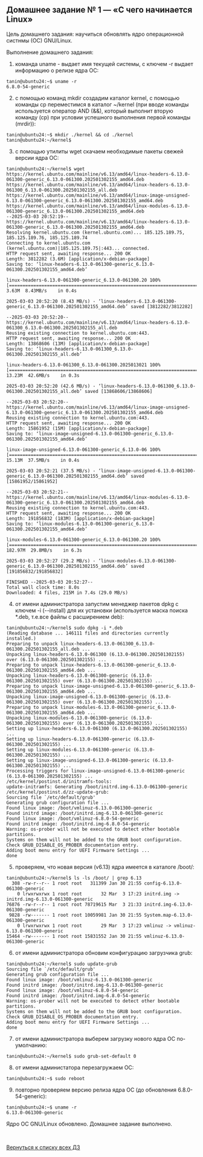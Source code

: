 ## Домашнее задание № 1 — «С чего начинается Linux»

Цель домашнего задания: научиться обновлять ядро операционной систнмы (ОС) GNU/Linux.

Выполнение домашнего задания:

1) команда uname - выдает имя текущей системы, с ключем -r выдает информацию о релизе ядра ОС: 

```console
tanin@ubuntu24:~$ uname -r
6.8.0-54-generic
```

2) с помощью команд mkdir создадим каталог kernel, с помощью команды cp переместимся в каталог ~/kernel (при вводе команды используется оператор AND (&&), который выполнит вторую команду (cp) при условии успешного выполнения первой команды (mrdir)): 

```console
tanin@ubuntu24:~$ mkdir ./kernel && cd ./kernel
tanin@ubuntu24:~/kernel$
```

3) с помощью утилиты wget скачаем необходимые пакеты свежей версии ядра ОС: 

```console
tanin@ubuntu24:~/kernel$ wget https://kernel.ubuntu.com/mainline/v6.13/amd64/linux-headers-6.13.0-061300-generic_6.13.0-061300.202501302155_amd64.deb https://kernel.ubuntu.com/mainline/v6.13/amd64/linux-headers-6.13.0-061300_6.13.0-061300.202501302155_all.deb https://kernel.ubuntu.com/mainline/v6.13/amd64/linux-image-unsigned-6.13.0-061300-generic_6.13.0-061300.202501302155_amd64.deb https://kernel.ubuntu.com/mainline/v6.13/amd64/linux-modules-6.13.0-061300-generic_6.13.0-061300.202501302155_amd64.deb
--2025-03-03 20:52:19--  https://kernel.ubuntu.com/mainline/v6.13/amd64/linux-headers-6.13.0-061300-generic_6.13.0-061300.202501302155_amd64.deb
Resolving kernel.ubuntu.com (kernel.ubuntu.com)... 185.125.189.75, 185.125.189.76, 185.125.189.74
Connecting to kernel.ubuntu.com (kernel.ubuntu.com)|185.125.189.75|:443... connected.
HTTP request sent, awaiting response... 200 OK
Length: 3812282 (3.6M) [application/x-debian-package]
Saving to: ‘linux-headers-6.13.0-061300-generic_6.13.0-061300.202501302155_amd64.deb’

linux-headers-6.13.0-061300-generic_6.13.0-061300.20 100%[===================================================================================================================>]   3.63M  8.43MB/s    in 0.4s

2025-03-03 20:52:20 (8.43 MB/s) - ‘linux-headers-6.13.0-061300-generic_6.13.0-061300.202501302155_amd64.deb’ saved [3812282/3812282]

--2025-03-03 20:52:20--  https://kernel.ubuntu.com/mainline/v6.13/amd64/linux-headers-6.13.0-061300_6.13.0-061300.202501302155_all.deb
Reusing existing connection to kernel.ubuntu.com:443.
HTTP request sent, awaiting response... 200 OK
Length: 13868606 (13M) [application/x-debian-package]
Saving to: ‘linux-headers-6.13.0-061300_6.13.0-061300.202501302155_all.deb’

linux-headers-6.13.0-061300_6.13.0-061300.2025013021 100%[===================================================================================================================>]  13.23M  42.6MB/s    in 0.3s

2025-03-03 20:52:20 (42.6 MB/s) - ‘linux-headers-6.13.0-061300_6.13.0-061300.202501302155_all.deb’ saved [13868606/13868606]

--2025-03-03 20:52:20--  https://kernel.ubuntu.com/mainline/v6.13/amd64/linux-image-unsigned-6.13.0-061300-generic_6.13.0-061300.202501302155_amd64.deb
Reusing existing connection to kernel.ubuntu.com:443.
HTTP request sent, awaiting response... 200 OK
Length: 15861952 (15M) [application/x-debian-package]
Saving to: ‘linux-image-unsigned-6.13.0-061300-generic_6.13.0-061300.202501302155_amd64.deb’

linux-image-unsigned-6.13.0-061300-generic_6.13.0-06 100%[===================================================================================================================>]  15.13M  37.5MB/s    in 0.4s

2025-03-03 20:52:21 (37.5 MB/s) - ‘linux-image-unsigned-6.13.0-061300-generic_6.13.0-061300.202501302155_amd64.deb’ saved [15861952/15861952]

--2025-03-03 20:52:21--  https://kernel.ubuntu.com/mainline/v6.13/amd64/linux-modules-6.13.0-061300-generic_6.13.0-061300.202501302155_amd64.deb
Reusing existing connection to kernel.ubuntu.com:443.
HTTP request sent, awaiting response... 200 OK
Length: 191856832 (183M) [application/x-debian-package]
Saving to: ‘linux-modules-6.13.0-061300-generic_6.13.0-061300.202501302155_amd64.deb’

linux-modules-6.13.0-061300-generic_6.13.0-061300.20 100%[===================================================================================================================>] 182.97M  29.8MB/s    in 6.3s

2025-03-03 20:52:27 (29.2 MB/s) - ‘linux-modules-6.13.0-061300-generic_6.13.0-061300.202501302155_amd64.deb’ saved [191856832/191856832]

FINISHED --2025-03-03 20:52:27--
Total wall clock time: 8.0s
Downloaded: 4 files, 215M in 7.4s (29.0 MB/s)
```

4) от имени администратора запустим менеджер пакетов dpkg с ключем -i (--install) для их установки (используется маска поиска *.deb, т.е.все файлы с расширением deb): 

```console
tanin@ubuntu24:~/kernel$ sudo dpkg -i *.deb
(Reading database ... 146111 files and directories currently installed.)
Preparing to unpack linux-headers-6.13.0-061300_6.13.0-061300.202501302155_all.deb ...
Unpacking linux-headers-6.13.0-061300 (6.13.0-061300.202501302155) over (6.13.0-061300.202501302155) ...
Preparing to unpack linux-headers-6.13.0-061300-generic_6.13.0-061300.202501302155_amd64.deb ...
Unpacking linux-headers-6.13.0-061300-generic (6.13.0-061300.202501302155) over (6.13.0-061300.202501302155) ...
Preparing to unpack linux-image-unsigned-6.13.0-061300-generic_6.13.0-061300.202501302155_amd64.deb ...
Unpacking linux-image-unsigned-6.13.0-061300-generic (6.13.0-061300.202501302155) over (6.13.0-061300.202501302155) ...
Preparing to unpack linux-modules-6.13.0-061300-generic_6.13.0-061300.202501302155_amd64.deb ...
Unpacking linux-modules-6.13.0-061300-generic (6.13.0-061300.202501302155) over (6.13.0-061300.202501302155) ...
Setting up linux-headers-6.13.0-061300 (6.13.0-061300.202501302155) ...
Setting up linux-headers-6.13.0-061300-generic (6.13.0-061300.202501302155) ...
Setting up linux-modules-6.13.0-061300-generic (6.13.0-061300.202501302155) ...
Setting up linux-image-unsigned-6.13.0-061300-generic (6.13.0-061300.202501302155) ...
Processing triggers for linux-image-unsigned-6.13.0-061300-generic (6.13.0-061300.202501302155) ...
/etc/kernel/postinst.d/initramfs-tools:
update-initramfs: Generating /boot/initrd.img-6.13.0-061300-generic
/etc/kernel/postinst.d/zz-update-grub:
Sourcing file `/etc/default/grub'
Generating grub configuration file ...
Found linux image: /boot/vmlinuz-6.13.0-061300-generic
Found initrd image: /boot/initrd.img-6.13.0-061300-generic
Found linux image: /boot/vmlinuz-6.8.0-54-generic
Found initrd image: /boot/initrd.img-6.8.0-54-generic
Warning: os-prober will not be executed to detect other bootable partitions.
Systems on them will not be added to the GRUB boot configuration.
Check GRUB_DISABLE_OS_PROBER documentation entry.
Adding boot menu entry for UEFI Firmware Settings ...
done
```

5) проверяем, что новая версия (v6.13) ядра имеется в каталоге /boot/: 

```console
tanin@ubuntu24:~/kernel$ ls -ls /boot/ | grep 6.13
  308 -rw-r--r-- 1 root root   311399 Jan 30 21:55 config-6.13.0-061300-generic
    0 lrwxrwxrwx 1 root root       32 Mar  3 17:23 initrd.img -> initrd.img-6.13.0-061300-generic
76876 -rw-r--r-- 1 root root 78719615 Mar  3 21:33 initrd.img-6.13.0-061300-generic
 9828 -rw------- 1 root root 10059981 Jan 30 21:55 System.map-6.13.0-061300-generic
    0 lrwxrwxrwx 1 root root       29 Mar  3 17:23 vmlinuz -> vmlinuz-6.13.0-061300-generic
15464 -rw------- 1 root root 15831552 Jan 30 21:55 vmlinuz-6.13.0-061300-generic
```

6) от имени администратора обновим конфигурацию загрузчика grub: 

```console
tanin@ubuntu24:~/kernel$ sudo update-grub
Sourcing file `/etc/default/grub'
Generating grub configuration file ...
Found linux image: /boot/vmlinuz-6.13.0-061300-generic
Found initrd image: /boot/initrd.img-6.13.0-061300-generic
Found linux image: /boot/vmlinuz-6.8.0-54-generic
Found initrd image: /boot/initrd.img-6.8.0-54-generic
Warning: os-prober will not be executed to detect other bootable partitions.
Systems on them will not be added to the GRUB boot configuration.
Check GRUB_DISABLE_OS_PROBER documentation entry.
Adding boot menu entry for UEFI Firmware Settings ...
done
```

7) от имени администратора выберем загрузку нового ядра ОС по-умолчанию: 

```console
tanin@ubuntu24:~/kernel$ sudo grub-set-default 0
```

8) от имени администатора перезагружаем ОС: 
```console
tanin@ubuntu24:~$ sudo reboot
```

9) повторно проверяем версию релиза ядра ОС (до обновления 6.8.0-54-generic): 
```console
tanin@ubuntu24:~$ uname -r
6.13.0-061300-generic
```

Ядро ОС GNU/Linux обновлено. Домашнее задание выполнено.

<br/>

[Вернуться к списку всех ДЗ](../README.md)
